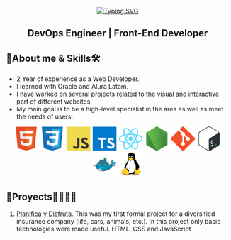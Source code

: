 <p align="center">
  <a href="https://github.com/Gatogordo03"><img src="https://readme-typing-svg.demolab.com?font=Fira+Code&weight=600&size=22&duration=3500&pause=1000&color=E8E8E8&center=true&width=435&height=35&lines=Edson+Garcia;Gatogordo03" alt="Typing SVG"/></a>
</p>

<h2 align="center">DevOps Engineer | Front-End Developer</h2>

## 🧠About me & Skills🛠️

- 2 Year of experience as a Web Developer.
- I learned with Oracle and Alura Latam.
- I have worked on several projects related to the visual and interactive part of different websites.
- My main goal is to be a high-level specialist in the area as well as meet the needs of users.

<div align="center">
  <img src="https://github.com/devicons/devicon/blob/master/icons/html5/html5-original.svg" width="55px">
  <img src="https://github.com/devicons/devicon/blob/master/icons/css3/css3-original.svg" width="55px">
  <img src="https://github.com/devicons/devicon/blob/master/icons/javascript/javascript-original.svg" width="55px">
  <img src="https://github.com/devicons/devicon/blob/master/icons/typescript/typescript-original.svg" width="55px">
  <img src="https://github.com/devicons/devicon/blob/master/icons/react/react-original.svg" width=55px">
  <img src="https://github.com/devicons/devicon/blob/master/icons/nodejs/nodejs-original.svg" width="55px">
  <img src="https://github.com/devicons/devicon/blob/master/icons/git/git-original.svg" width="55px">
  <img src="https://github.com/devicons/devicon/blob/master/icons/bash/bash-original.svg" width="55px">
  <img src="https://github.com/devicons/devicon/blob/master/icons/docker/docker-original.svg" width="55px">
  <img src="https://github.com/devicons/devicon/blob/master/icons/linux/linux-original.svg" width="55px">
</div>


## 📜Proyects🫱🏻‍🫲🏻
1. [Planifica y Disfruta](http://planificaydisfruta.com). This was my first formal project for a diversified insurance company (life, cars, animals, etc.). In this project only basic technologies were made useful. HTML, CSS and JavaScript
